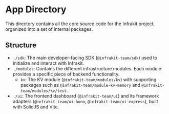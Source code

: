 # App Directory

This directory contains all the core source code for the Infrakit project, organized into a set of internal packages.

## Structure

-   `./sdk`: The main developer-facing SDK (`@infrakit-team/sdk`) used to initialize and interact with Infrakit.
-   `./modules`: Contains the different infrastructure modules. Each module provides a specific piece of backend functionality.
    -   `kv`: The KV module (`@infrakit-team/modules/kv`) with supporting packages such as `@infrakit-team/module-kv-memory` and `@infrakit-team/modules/kv/test`.
-   `./ui`: The frontend dashboard (`@infrakit-team/ui`) and its framework adapters (`@infrakit-team/ui-hono`, `@infrakit-team/ui-express`), built with SolidJS and Vite.
